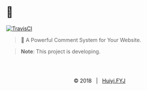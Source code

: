 <!-- <img src='./src/assets/fyj.png' width='80' align="right" /> -->

# 💬
[![TravisCI](https://travis-ci.com/huiyifyj/comment.js.svg?branch=master)](https://travis-ci.com/huiyifyj/comment.js)

> 💬 A Powerful Comment System for Your Website.

> **Note**: This project is developing.

<br><br>
<div align=center>
    &copy; 2018 &nbsp; | &nbsp; <a href="https://huiyifyj.github.io" target="_blank">Huiyi.FYJ</a>
</div>
